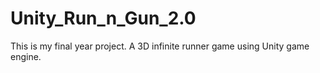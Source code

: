 # Unity_Run_n_Gun_2.0
This is my final year project. A 3D infinite runner game using Unity game engine.
